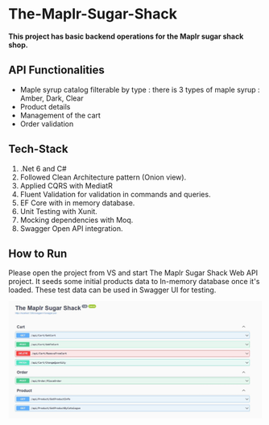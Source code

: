 # The-Maplr-Sugar-Shack
**This project has basic backend operations for the Maplr sugar shack shop.**   

## API Functionalities

* Maple syrup catalog filterable by type : there is 3 types of maple syrup : Amber, Dark, Clear
* Product details
* Management of the cart
* Order validation

## Tech-Stack
1. .Net 6 and C#
1. Followed Clean Architecture pattern (Onion view). 
1. Applied CQRS with MediatR
1. Fluent Validation for validation in commands and queries.
1. EF Core with in memory database.
1. Unit Testing with Xunit.
1. Mocking dependencies with Moq.
1. Swagger Open API integration.

## How to Run

Please open the project from VS and start The Maplr Sugar Shack Web API project.
It seeds some initial products data to In-memory database once it's loaded.
These test data can be used in Swagger UI for testing.

![Swagger UI](https://github.com/ShamalFdo129/The-Maplr-Sugar-Shack/blob/main/Capture.JPG)


